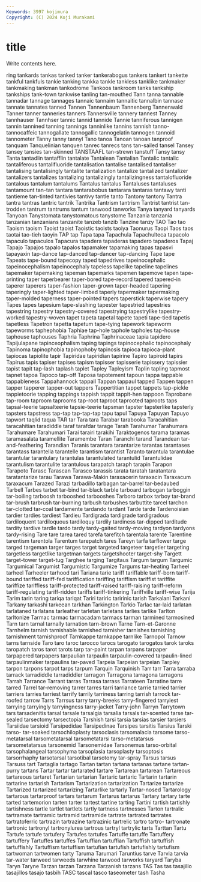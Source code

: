 ```yaml
---
Keywords: 3997 kojimura
Copyright: (C) 2024 Koji Murakami
---
```


# title

Write contents here.



ring tankards
tankas tanked tanker tankerabogus tankers tankert tankette tankful tankfuls tankie
tanking tankka tankle tankless tanklike tankmaker tankmaking tankman tankodrome Tankoos
tankroom tanks tankship tankships tank-town tankwise tanling tan-mouthed Tann tanna
tannable tannadar tannage tannages tannaic tannaim tannaitic tannalbin tannase tannate
tannates tanned Tannen Tannenbaum Tannenberg Tannenwald Tanner tanner tanneries tanners
Tannersville tannery tannest Tanney tannhauser Tannhser tannic tannid tannide Tannie
tanniferous tannigen tannin tannined tanning tannings tanninlike tannins tannish tanno-
tannocaffeic tannogallate tannogallic tannogelatin tannogen tannoid tannometer Tanny tanny tannyl
Tano tanoa Tanoan tanoan tanproof tanquam Tanquelinian tanquen tanrec tanrecs
tans tan-sailed tansel Tansey tansey tansies tan-skinned TANSTAAFL tan-strewn tanstuff
Tansy tansy Tanta tantadlin tantafflin tantalate Tantalean Tantalian Tantalic tantalic
tantaliferous tantalifluoride tantalisation tantalise tantalised tantaliser tantalising tantalisingly tantalite tantalization
tantalize tantalized tantalizer tantalizers tantalizes tantalizing tantalizingly tantalizingness tantalofluoride tantalous
tantalum tantalums Tantalus tantalus Tantaluses tantaluses tantamount tan-tan tantara tantarabobus
tantarara tantaras tantawy tanti tantieme tan-tinted tantivies tantivy tantle tanto
Tantony tantony Tantra tantra tantras tantric tantrik Tantrika Tantrism tantrism
Tantrist tantrist tan-trodden tantrum tantrums tantum tanwood tanworks Tanya tanyard
tanyards Tanyoan Tanystomata tanystomatous tanystome Tanzania tanzania tanzanian tanzanians tanzanite
tanzeb tanzib Tanzine tanzy TAO Tao tao Taoism taoism Taoist
taoist Taoistic taoists taoiya Taonurus Taopi Taos taos taotai tao-tieh
taoyin TAP tap Tapa tapa Tapachula Tapachulteca tapacolo tapaculo tapaculos
Tapacura tapadera tapaderas tapadero tapaderos Tapaj Tapajo Tapajos tapalo tapalos
tapamaker tapamaking tapas tapasvi tapayaxin tap-dance tap-danced tap-dancer tap-dancing Tape
tape Tapeats tape-bound tapecopy taped tapedrives tapeinocephalic tapeinocephalism tapeinocephaly tapeless
tapelike tapeline tapelines tapemaker tapemaking tapeman tapemarks tapemen tapemove tapen
tape-printing taper taperbearer taper-bored tape-record tapered tapered-in taperer taperers taper-fashion
taper-grown taper-headed tapering taperingly taper-lighted taper-limbed taperly tapermaker tapermaking taper-molded
taperness taper-pointed tapers taperstick taperwise tapery Tapes tapes tapesium tape-slashing
tapester tapestried tapestries tapestring tapestry tapestry-covered tapestrying tapestrylike tapestry-worked tapestry-woven
tapet tapeta tapetal tapete tapeti tape-tied tapetis tapetless Tapetron tapetta
tapetum tape-tying tapework tapeworm tapeworms taphephobia Taphiae tap-hole taphole tapholes
tap-house taphouse taphouses Taphria Taphrina Taphrinaceae tapia tapidero Tapijulapane tapinceophalism
taping tapings tapinocephalic tapinocephaly Tapinoma tapinophobia tapinophoby tapinosis tapioca tapioca-plant
tapiocas tapiolite tapir Tapiridae tapiridian tapirine Tapiro tapiroid tapirs Tapirus
tapis tapiser tapises tapism tapisser tapisserie tapissery tapissier tapist tapit
tap-lash taplash taplet Tapley Tapleyism Taplin tapling tapmost tapnet tapoa
Tapoco tap-off Taposa tapotement tapoun tappa tappable tappableness Tappahannock tappall
Tappan tappaul tapped Tappen tappen tapper tapperer tapper-out tappers Tappertitian
tappet tappets tap-pickle tappietoorie tapping tappings tappish tappit tappit-hen tappoon
Taprobane tap-room taproom taprooms tap-root taproot taprooted taproots taps tapsal-teerie
tapsalteerie tapsie-teerie tapsman tapster tapsterlike tapsterly tapsters tapstress tap-tap tap-tap-tap
tapu tapul Tapuya Tapuyan Tapuyo tapwort taqlid taqua TAR tar
Tara tara Tarabar tarabooka Taracahitian taracahitian taradiddle taraf tarafdar tarage
Tarah Tarahumar Tarahumara Tarahumare Tarahumari Tarai tarairi tarakihi Taraktogenos tarama
taramas taramasalata taramellite Taramembe Taran Taranchi tarand Tarandean tar-and-feathering Tarandian
Taranis tarantara tarantarize tarantas tarantases tarantass tarantella tarantelle tarantism tarantist
Taranto tarantula tarantulae tarantular tarantulary tarantulas tarantulated tarantulid Tarantulidae tarantulism
tarantulite tarantulous tarapatch taraph tarapin Tarapon Tarapoto Tarasc Tarascan Tarasco
tarassis tarata taratah taratantara taratantarize tarau Tarawa Tarawa-Makin taraxacerin taraxacin
Taraxacum taraxacum Tarazed Tarazi tarbadillo tarbagan tar-barrel tar-bedaubed Tarbell Tarbes
tarbet tar-bind tar-black tarble tarboard tarbogan tarboggin tar-boiling tarboosh tarbooshed
tarbooshes Tarboro tarbox tarboy tar-brand tar-brush tarbrush tar-burning tarbush tarbushes
tarbuttite tarcel tarchon tar-clotted tar-coal tardamente tardando tardant Tarde tarde
Tardenoisian tardier tardies tardiest Tardieu Tardigrada tardigrade tardigradous tardiloquent tardiloquous
tardiloquy tardily tardiness tar-dipped tarditude tardity tardive tardle tardo tardy
tardy-gaited tardy-moving tardyon tardyons tardy-rising Tare tare tarea tared tarefa
tarefitch tarentala tarente Tarentine tarentism tarentola Tarentum tarepatch tares Tareyn
tarfa tarflower targe targed targeman targer targes target targeted targeteer
targetier targeting targetless targetlike targetman targets targetshooter target-shy Targett target-tower
target-tug Targhee targing Targitaus Targum targum Targumic Targumical Targumist Targumistic
Targumize Targums tar-heating Tarheel tarheel Tarheeler tarhood tari Tariana tarie
tariff tariffable tariff-born tariff-bound tariffed tariff-fed tariffication tariffing tariffism tariffist
tariffite tariffize tariffless tariff-protected tariff-raised tariff-raising tariff-reform tariff-regulating tariff-ridden tariffs
tariff-tinkering Tariffville tariff-wise Tarija Tarim tarin taring tariqa tariqat Tariri
tariric taririnic tarish Tarkalani Tarkani Tarkany tarkashi tarkeean tarkhan Tarkington
Tarkio Tarlac tar-laid tarlatan tarlataned tarlatans tarleather tarletan tarletans tarlies
tarlike Tarlton tarltonize Tarmac tarmac tarmacadam tarmacs tarman tarmined tarmosined
Tarn tarn tarnal tarnally tarnation tarn-brown Tarne Tarn-et-Garonne Tarnhelm tarnish
tarnishable tarnished tarnisher tarnishes tarnishing tarnishment tarnishproof Tarnkappe tarnkappe tarnlike
Tarnopol Tarnow tarns tarnside Taro taro taroc tarocco tarocs tarogato
tarogatos tarok taroks taropatch taros tarot tarots tarp tar-paint tarpan
tarpans tarpaper tarpapered tarpapers tarpaulian tarpaulin tarpaulin-covered tarpaulin-lined tarpaulinmaker tarpaulins
tar-paved Tarpeia Tarpeian tarpeian Tarpley tarpon tarpons tarpot tarps tarpum
Tarquin Tarquinish Tarr tarr Tarra tarraba tarrack tarradiddle tarradiddler tarragon
Tarragona tarragona tarragons Tarrah Tarrance Tarrant tarras Tarrasa tarrass Tarrateen
Tarratine tarre tarred Tarrel tar-removing tarrer tarres tarri tarriance tarrie
tarried tarrier tarriers tarries tarriest tarrify tarrily tarriness tarring tarrish
tarrock tar-roofed tarrow Tarrs Tarrsus tarry tarry-breeks tarry-fingered tarryiest tarrying
tarryingly tarryingness tarry-jacket Tarry-john Tarryn Tarrytown tars tarsadenitis tarsal tarsale
tarsalgia tarsalia tarsals tar-scented tarse tar-sealed tarsectomy tarsectopia Tarshish tarsi
tarsia tarsias tarsier tarsiers Tarsiidae tarsioid Tarsipedidae Tarsipedinae Tarsipes tarsitis
Tarsius Tarski tarso- tar-soaked tarsochiloplasty tarsoclasis tarsomalacia tarsome tarso-metatarsal tarsometatarsal
tarsometatarsi tarso-metatarsus tarsometatarsus tarsonemid Tarsonemidae Tarsonemus tarso-orbital tarsophalangeal tarsophyma tarsoplasia
tarsoplasty tarsoptosis tarsorrhaphy tarsotarsal tarsotibal tarsotomy tar-spray Tarsus tarsus Tarsuss
tart Tartaglia tartago Tartan tartan tartana tartanas tartane tartan-purry tartans
Tartar tartar tartarated tartare Tartarean tartarean Tartareous tartareous tartaret Tartarian
tartarian Tartaric tartaric Tartarin tartarin tartarine tartarish Tartarism Tartarization tartarization
Tartarize tartarize Tartarized tartarized tartarizing Tartarlike tartarly Tartar-nosed Tartarology tartarous
tartarproof tartars tartarum Tartarus tartarus Tartary tartary tarte tarted tartemorion
tarten tarter tartest tartine tarting Tartini tartish tartishly tartishness tartle
tartlet tartlets tartly tartness tartnesses Tarton tartralic tartramate tartramic tartramid
tartramide tartrate tartrated tartrates tartratoferric tartrazin tartrazine tartrazinic tartrelic tartro
tartro- tartronate tartronic tartronyl tartronylurea tartrous tartryl tartrylic tarts Tarttan
Tartu Tartufe tartufe tartufery Tartufes tartufes Tartuffe tartuffe Tartuffery tartuffery
Tartuffes tartuffes Tartuffian tartuffian Tartuffish tartuffish tartuffishly Tartuffism tartuffism tartufian
tartufish tartufishly tartufism tartwoman tartwomen tarty Taruma Tarumari Taruntius tarve
Tarvia tarvia tar-water tarweed tarweeds tarwhine tarwood tarworks taryard Taryba
Taryn Taryne Tarzan tarzan Tarzana Tarzanish tarzans TAS Tas tas
tasajillo tasajillos tasajo tasbih TASC tascal tasco taseometer tash Tasha
